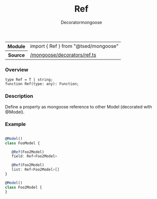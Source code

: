 
<header class="symbol-info-header"><h1 id="ref">Ref</h1><label class="symbol-info-type-label decorator">Decorator</label><label class="api-type-label mongoose" title="mongoose">mongoose</label></header>
<!-- summary -->
<section class="symbol-info"><table class="is-full-width"><tbody><tr><th>Module</th><td><div class="lang-typescript"><span class="token keyword">import</span> { Ref }&nbsp;<span class="token keyword">from</span>&nbsp;<span class="token string">"@tsed/mongoose"</span></div></td></tr><tr><th>Source</th><td><a href="https://github.com/Romakita/ts-express-decorators/blob/v4.12.4/src//mongoose/decorators/ref.ts#L0-L0">/mongoose/decorators/ref.ts</a></td></tr></tbody></table></section>
<!-- overview -->


### Overview


<pre><code class="typescript-lang ">type Ref<T> = T | <span class="token keyword">string</span><span class="token punctuation">;</span>
function <span class="token function">Ref</span><span class="token punctuation">(</span>type<span class="token punctuation">:</span> <span class="token keyword">any</span><span class="token punctuation">)</span><span class="token punctuation">:</span> Function<span class="token punctuation">;</span></code></pre>


<!-- Parameters -->

<!-- Description -->


### Description

Define a property as mongoose reference to other Model (decorated with @Model).

### Example

```typescript

@Model()
class FooModel {

   @Ref(Foo2Model)
   field: Ref<Foo2Model>

   @Ref(Foo2Model)
   list: Ref<Foo2Model>[]
}

@Model()
class Foo2Model {
}
```

<!-- Members -->

